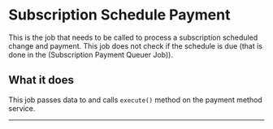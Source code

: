 # Subscription Schedule Payment
This is the job that needs to be called to process a subscription scheduled change and payment. This job does not check if the schedule is due (that is done in the (Subscription Payment Queuer Job)).

## What it does
This job passes data to and calls `execute()` method on the payment method service.

---
